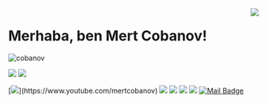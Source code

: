 <img align='right' src="https://github-readme-stats.vercel.app/api?username=cobanov&show_icons=true">

# Merhaba, ben Mert Cobanov! 
<p align="left"> <img src="https://komarev.com/ghpvc/?username=cobanov" alt="cobanov" /> </p>

[![](https://img.shields.io/twitter/follow/mertcobanov?style=social)](https://www.twitter.com/mertcobanov)
[![](https://img.shields.io/github/followers/cobanov?style=social)](https://www.github.com/cobanov)


[![](https://img.shields.io/badge/youtube-%23FF0000.svg?&style=for-the-badge&logo=youtube&logoColor=white")](https://www.youtube.com/mertcobanov)
[![](https://img.shields.io/badge/twitter-%231DA1F2.svg?&style=for-the-badge&logo=twitter&logoColor=white)](https://www.twitter.com/mertcobanov)
[![](https://img.shields.io/badge/linkedin-%230077B5.svg?&style=for-the-badge&logo=linkedin&logoColor=white)](https://www.linkedin.com/in/mertcobanoglu/)
[![](https://img.shields.io/badge/medium-%2312100E.svg?&style=for-the-badge&logo=medium&logoColor=white)](https://medium.com/@mertcobanov)
[![](https://img.shields.io/badge/instagram-%23E4405F.svg?&style=for-the-badge&logo=instagram&logoColor=white)](https://instagram.com/mertcobanov)
[![Mail Badge](https://img.shields.io/badge/mertcobanov@gmail.com-c14438?style=for-the-badge&logo=Gmail&logoColor=white&link=mailto:mertcobanov@gmail.com)](mailto:mertcobanov@gmail.com)
